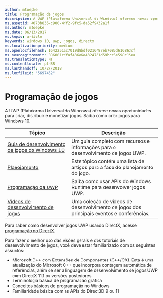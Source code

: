 ```yaml
---
author: mtoepke
title: Programação de jogos
description: A UWP (Plataforma Universal do Windows) oferece novas oportunidades para criar, distribuir e monetizar jogos. Saiba como iniciar um novo jogo ou portar um jogo existente.
ms.assetid: 4073b835-c900-4ff2-9fc5-da52f9432a1f
ms.author: mtoepke
ms.date: 06/13/2017
ms.topic: article
keywords: windows 10, uwp, jogos, directx
ms.localizationpriority: medium
ms.openlocfilehash: 1642251ac7019d8bdf0216487eb7085d616863cf
ms.sourcegitcommit: 086001cffaf436e6e4324761d59bcc5e598c15ea
ms.translationtype: MT
ms.contentlocale: pt-BR
ms.lasthandoff: 10/27/2018
ms.locfileid: "5697462"
---
```

# <a name="game-programming"></a>Programação de jogos

A UWP (Plataforma Universal do Windows) oferece novas oportunidades para criar, distribuir e monetizar jogos. Saiba como criar jogos para Windows 10.

| Tópico | Descrição |
|---------------------------------------------------------------------------------------------------------------------------------------------------|-------------------------------------------------------------------------------------------------------------------------------------------------------------------------------------------------------------------------------------------------------------------------------------------------------------------------------------------------------------------------------------------------------------------------------------------------------------------------------|
| [Guia de desenvolvimento de jogos do Windows 10](e2e.md) | Um guia completo com recursos e informações para o desenvolvimento de jogos UWP. |
| [Planejamento](planning.md) | Este tópico contém uma lista de artigos para a fase de planejamento do jogo. |
| [Programação da UWP](uwp-programming.md) | Saiba como usar APIs do Windows Runtime para desenvolver jogos UWP. |
| [Vídeos de desenvolvimento de jogos](game-development-videos.md) | Uma coleção de vídeos de desenvolvimento de jogos dos principais eventos e conferências. |

Para saber como desenvolver jogos UWP usando DirectX, acesse [programação no DirectX](directx-programming.md).

Para fazer o melhor uso das visões gerais e dos tutoriais de desenvolvimento de jogos, você deve estar familiarizado com os seguintes assuntos:

-   Microsoft C++ com Extensões de Componentes (C++/CX). Esta é uma atualização do Microsoft C++ que incorpora contagem automática de referências, além de ser a linguagem de desenvolvimento de jogos UWP com DirectX 11.1 ou versões posteriores
-   Terminologia básica de programação gráfica
-   Conceitos básicos de programação no Windows
-   Familiaridade básica com as APIs do Direct3D 9 ou 11

 

 




